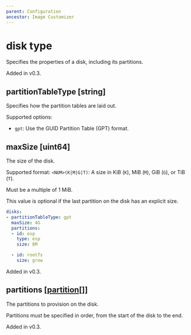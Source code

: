 ```yaml
---
parent: Configuration
ancestor: Image Customizer
---
```


# disk type

Specifies the properties of a disk, including its partitions.

Added in v0.3.

## partitionTableType [string]

Specifies how the partition tables are laid out.

Supported options:

- `gpt`: Use the GUID Partition Table (GPT) format.

## maxSize [uint64]

The size of the disk.

Supported format: `<NUM>(K|M|G|T)`: A size in KiB (`K`), MiB (`M`), GiB (`G`), or TiB
(`T`).

Must be a multiple of 1 MiB.

This value is optional if the last partition on the disk has an explicit size.

```yaml
disks:
- partitionTableType: gpt
  maxSize: 4G
  partitions:
  - id: esp
    type: esp
    size: 8M

  - id: rootfs
    size: grow
```

Added in v0.3.

## partitions [[partition](./partition.md)[]]

The partitions to provision on the disk.

Partitions must be specified in order, from the start of the disk to the end.

Added in v0.3.
